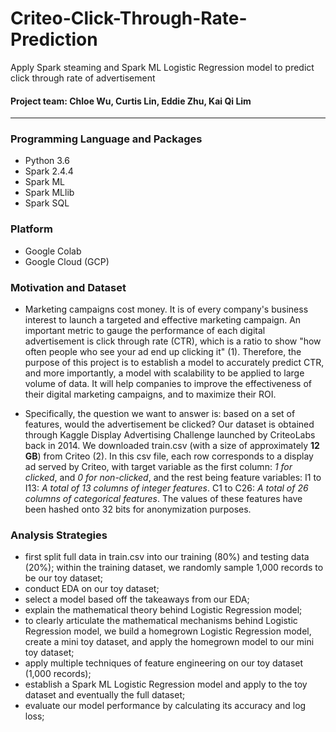 # Criteo-Click-Through-Rate-Prediction
Apply Spark steaming and Spark ML Logistic Regression model to predict click through rate of advertisement 

#### Project team: Chloe Wu, Curtis Lin, Eddie Zhu, Kai Qi Lim

---

### Programming Language and Packages
- Python 3.6
- Spark 2.4.4 
- Spark ML
- Spark MLlib
- Spark SQL

### Platform
- Google Colab
- Google Cloud (GCP)

### Motivation and Dataset
- Marketing campaigns cost money. It is of every company's business interest to launch a targeted and effective marketing campaign. An important metric to gauge the performance of each digital advertisement is click through rate (CTR), which is a ratio to show "how often people who see your ad end up clicking it" (1). Therefore, the purpose of this project is to establish a model to accurately predict CTR, and more importantly, a model with scalability to be applied to large volume of data. It will help companies to improve the effectiveness of their digital marketing campaigns, and to maximize their ROI.

- Specifically, the question we want to answer is: based on a set of features, would the advertisement be clicked? Our dataset is obtained through Kaggle Display Advertising Challenge launched by CriteoLabs back in 2014. We downloaded train.csv (with a size of approximately **12 GB**) from Criteo (2). In this csv file, each row corresponds to a display ad served by Criteo, with target variable as the first column:
*1 for clicked*, and *0 for non-clicked*, and the rest being feature variables: I1 to I13: *A total of 13 columns of integer features*. C1 to C26: *A total of 26 columns of categorical features*. The values of these features have been hashed onto 32 bits for anonymization purposes.

### Analysis Strategies
- first split full data in train.csv into our training (80%) and testing data (20%); within the training dataset, we randomly sample 1,000 records to be our toy dataset;
- conduct EDA on our toy dataset;
- select a model based off the takeaways from our EDA;
- explain the mathematical theory behind Logistic Regression model; 
- to clearly articulate the mathematical mechanisms behind Logistic Regression model, we build a homegrown Logistic Regression model, create a mini toy dataset, and apply the homegrown model to our mini toy dataset;
- apply multiple techniques of feature engineering on our toy dataset (1,000 records);
- establish a Spark ML Logistic Regression model and apply to the toy dataset and eventually the full dataset;
- evaluate our model performance by calculating its accuracy and log loss;